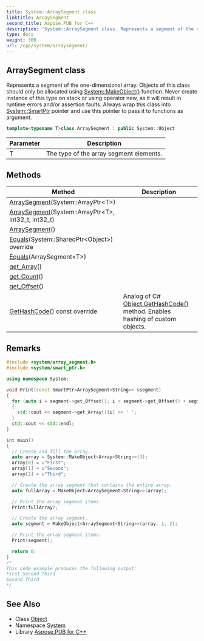 ```yaml
---
title: System::ArraySegment class
linktitle: ArraySegment
second_title: Aspose.PUB for C++
description: 'System::ArraySegment class. Represents a segment of the one-dimensional array. Objects of this class should only be allocated using System::MakeObject() function. Never create instance of this type on stack or using operator new, as it will result in runtime errors and/or assertion faults. Always wrap this class into System::SmartPtr pointer and use this pointer to pass it to functions as argument in C++.'
type: docs
weight: 300
url: /cpp/system/arraysegment/
---
```

## ArraySegment class


Represents a segment of the one-dimensional array. Objects of this class should only be allocated using [System::MakeObject()](../makeobject/) function. Never create instance of this type on stack or using operator new, as it will result in runtime errors and/or assertion faults. Always wrap this class into [System::SmartPtr](../smartptr/) pointer and use this pointer to pass it to functions as argument.

```cpp
template<typename T>class ArraySegment : public System::Object
```


| Parameter | Description |
| --- | --- |
| T | The type of the array segment elements. |
## Methods

| Method | Description |
| --- | --- |
| [ArraySegment](./arraysegment/)(System::ArrayPtr\<T\>) |  |
| [ArraySegment](./arraysegment/)(System::ArrayPtr\<T\>, int32_t, int32_t) |  |
| [ArraySegment](./arraysegment/)() |  |
| [Equals](./equals/)(System::SharedPtr\<Object\>) override |  |
| [Equals](./equals/)(ArraySegment\<T\>) |  |
| [get_Array](./get_array/)() |  |
| [get_Count](./get_count/)() |  |
| [get_Offset](./get_offset/)() |  |
| [GetHashCode](./gethashcode/)() const override | Analog of C# [Object.GetHashCode()](../object/gethashcode/) method. Enables hashing of custom objects. |
## Remarks



```cpp
#include <system/array_segment.h>
#include <system/smart_ptr.h>

using namespace System;

void Print(const SmartPtr<ArraySegment<String>> &segment)
{
  for (auto i = segment->get_Offset(); i < segment->get_Offset() + segment->get_Count(); i++)
  {
    std::cout << segment->get_Array()[i] << ' ';
  }
  std::cout << std::endl;
}

int main()
{
  // Create and fill the array.
  auto array = System::MakeObject<Array<String>>(3);
  array[0] = u"First";
  array[1] = u"Second";
  array[2] = u"Third";

  // Create the array segment that contains the entire array.
  auto fullArray = MakeObject<ArraySegment<String>>(array);

  // Print the array segment items.
  Print(fullArray);

  // Create the array segment.
  auto segment = MakeObject<ArraySegment<String>>(array, 1, 2);

  // Print the array segment items.
  Print(segment);

  return 0;
}
/*
This code example produces the following output:
First Second Third
Second Third
*/
```

## See Also

* Class [Object](../object/)
* Namespace [System](../)
* Library [Aspose.PUB for C++](../../)
